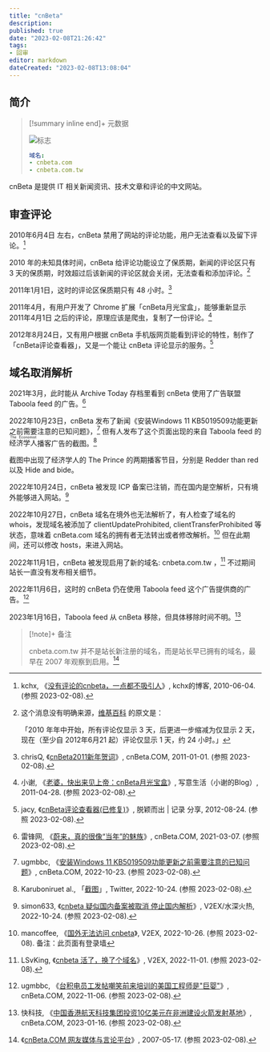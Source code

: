 ```yaml
---
title: "cnBeta"
description:
published: true
date: "2023-02-08T21:26:42"
tags:
- 回审
editor: markdown
dateCreated: "2023-02-08T13:08:04"
---
```


## 简介

> [!summary inline end]+ 元数据
>
> ![标志](https://s3.tebi.io/ggame/ShareX/website_cnBeta_logo.png)
>
> ```yaml
> 域名:
> - cnbeta.com
> - cnbeta.com.tw
> ```

cnBeta 是提供 IT 相关新闻资讯、技术文章和评论的中文网站。

## 审查评论

2010年6月4日 左右，cnBeta 禁用了网站的评论功能，用户无法查看以及留下评论。[^kchx480]

[^kchx480]: kchx, 《[没有评论的cnbeta，一点都不吸引人](https://web.archive.org/web/20100611152036/http://kchx.net/archives/480)》, kchx的博客, 2010-06-04. (参照 2023-02-08).

2010 年的未知具体时间，cnBeta 给评论功能设立了保质期，新闻的评论区只有 3 天的保质期，时效超过后该新闻的评论区就会关闭，无法查看和添加评论。[^rldf]

[^rldf]:
    这个消息没有明确来源，[维基百科](https://zh.wikipedia.org/wiki/CnBeta.COM) 的原文是：

    「2010 年年中开始，所有评论仅显示 3 天，后更进一步缩减为仅显示 2 天，现在（至少自 2012年6月21 起）评论仅显示 1 天，约 24 小时。」

2011年1月1日，这时的评论区保质期只有 48 小时。[^131191]

[^131191]: chrisQ, 《[cnBeta2011新年贺词](https://web.archive.org/web/20110107114618/http://www.cnbeta.com/articles/131191.htm)》, cnBeta.COM, 2011-01-01. (参照 2023-02-08).

2011年4月，有用户开发了 Chrome 扩展「cnBeta月光宝盒」，能够重新显示 2011年4月1日 之后的评论，原理应该是爬虫，复制了一份评论。[^x1989]

[^x1989]: 小谢, 《[老婆，快出来见上帝：cnBeta月光宝盒](https://web.archive.org/web/20111019005703/http://x1989.com/a/375.html)》, 写意生活（小谢的Blog）, 2011-04-28. (参照 2023-02-08).

2012年8月24日，又有用户根据 cnBeta 手机版网页能看到评论的特性，制作了「cnBeta评论查看器」，又是一个能让 cnBeta 评论显示的服务。[^5istar]

[^5istar]: jacy, 《[cnBeta评论查看器(已修复)](https://web.archive.org/web/20121111020535/http://blog.5istar.net/?paged=2)》, 脱颖而出 | 记录 分享, 2012-08-24. (参照 2023-02-08).

## 域名取消解析

2021年3月，此时能从 Archive Today 存档里看到 cnBeta 使用了广告联盟 Taboola feed 的广告。[^3RmdT]

[^3RmdT]: 雷锋网, 《[蔚来，真的很像“当年”的魅族](https://archive.is/3RmdT "https://www.cnbeta.com/articles/tech/1098573.htm")》, cnBeta.COM, 2021-03-07. (参照 2023-02-08).

2022年10月23日，cnBeta 发布了新闻《安装Windows 11 KB5019509功能更新之前需要注意的已知问题》，[^1330025] 但有人发布了这个页面出现的来自 Taboola feed 的<ruby>经济学人<rp>(</rp><rt>The Economist</rt><rp>)</rp></ruby>播客广告的截图。[^zbUXp]

[^1330025]: ugmbbc, 《[安装Windows 11 KB5019509功能更新之前需要注意的已知问题](https://web.archive.org/web/20221026093122/https://www.cnbeta.com/articles/tech/1330025.htm)》, cnBeta.COM, 2022-10-23. (参照 2023-02-08).

[^zbUXp]: Karuboniruet al., 「[截图](https://archive.is/zbUXp "https://twitter.com/Karuboniru/status/1584471979142574083")」, Twitter, 2022-10-24. (参照 2023-02-08).

截图中出现了经济学人的 The Prince 的两期播客节目，分别是 Redder than red 以及 Hide and bide。

2022年10月24日，cnBeta 被发现 ICP 备案已注销，而在国内是空解析，只有境外能够进入网站。[^889487]

[^889487]: simon633, 《[cnbeta 疑似国内备案被取消 停止国内解析](https://web.archive.org/web/20221024123112/https://www.v2ex.com/t/889487)》, V2EX/水深火热, 2022-10-24. (参照 2023-02-08).

2022年10月27日，cnBeta 域名在境外也无法解析了，有人检查了域名的 whois，发现域名被添加了 clientUpdateProhibited, clientTransferProhibited 等状态，意味着 cnBeta.com 域名的拥有者无法转出或者修改解析。[^889946] 但在此期间，还可以修改 hosts，来进入网站。

[^889946]: mancoffee, 《[国外无法访问 cnbeta](https://www.v2ex.com/t/889946)》, V2EX, 2022-10-26. (参照 2023-02-08). 备注：此页面有登录墙

2022年11月1日，cnBeta 被发现启用了新的域名: cnbeta.com.tw ，[^891754] 不过期间站长一直没有发布相关细节。

[^891754]: LSvKing, 《[cnbeta 活了，换了个域名](https://web.archive.org/web/20221101082621/https://www.v2ex.com/t/891754)》, V2EX, 2022-11-01. (参照 2023-02-08).

2022年11月6日，这时的 cnBeta 仍在使用 Taboola feed 这个广告提供商的广告。[^UsFav]

[^UsFav]: ugmbbc, 《[台积电员工发帖嘲笑前来培训的美国工程师是"巨婴"](https://archive.is/UsFav "https://www.cnbeta.com.tw/articles/tech/1331951.htm")》, cnBeta.COM, 2022-11-06. (参照 2023-02-08).

2023年1月16日，Taboola feed 从 cnBeta 移除，但具体移除时间不明。[^MfjZv]

[^MfjZv]: 快科技, 《[中国香港航天科技集团投资10亿美元在非洲建设火箭发射基地](https://archive.is/MfjZv "https://www.cnbeta.com.tw/articles/tech/1339341.htm")》, cnBeta.COM, 2023-01-16. (参照 2023-02-08).

> [!note]+ 备注
>
> cnbeta.com.tw 并不是站长新注册的域名，而是站长早已拥有的域名，最早在 2007 年观察到启用。[^07tw]

[^07tw]: 《[cnBeta.COM 网友媒体与言论平台](https://web.archive.org/web/20070517091320/http://cnbeta.com.tw/)》, 2007-05-17. (参照 2023-02-08).
